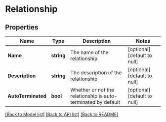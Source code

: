 # Relationship

## Properties
Name | Type | Description | Notes
------------ | ------------- | ------------- | -------------
**Name** | **string** | The name of the relationship | [optional] [default to null]
**Description** | **string** | The description of the relationship | [optional] [default to null]
**AutoTerminated** | **bool** | Whether or not the relationship is auto-terminated by default | [optional] [default to null]

[[Back to Model list]](../README.md#documentation-for-models) [[Back to API list]](../README.md#documentation-for-api-endpoints) [[Back to README]](../README.md)


